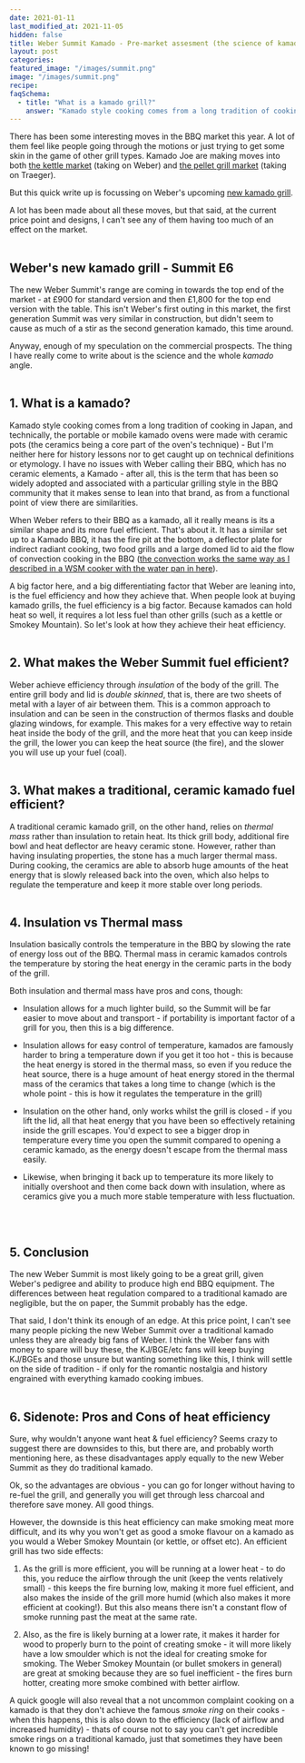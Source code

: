 ```yaml
---
date: 2021-01-11
last_modified_at: 2021-11-05
hidden: false
title: Weber Summit Kamado - Pre-market assesment (the science of kamado cooking)
layout: post
categories:
featured_image: "/images/summit.png"
image: "/images/summit.png"
recipe:
faqSchema:
  - title: "What is a kamado grill?"
    answer: "Kamado style cooking comes from a long tradition of cooking in Japan, and technically, the portable or mobile kamado ovens were made with ceramic pots (the ceramics being a core part of the oven's technique). A kamado grill, such as Kamado Joe or Big Green Egg are large grills made primarily out of ceramics. The ceramic build and interior allows it to store large amounts of thermal energy making it a lot more fuel efficient."
---
```



There has been some interesting moves in the BBQ market this year. A lot of them feel like people going through the motions or just trying to get some skin in the game of other grill types. Kamado Joe are making moves into both <a href="https://www.bbq-barn.co.uk/Kamado%20Joe%20BBQs/KJ15040320__Kamado-Joe-Kettle-Joe" target="_blank">the kettle market</a> (taking on Weber) and <a href="https://www.norwichcamping.co.uk/shop/product/kamado-joe-pellet-smoker-and-grill-10940/" target="_blank">the pellet grill market</a> (taking on Traeger).

But this quick write up is focussing on Weber's upcoming <a href="https://www.weber.com/GB/en/barbecues/charcoal-barbecues/summit-kamado-series/" target="_blank">new kamado grill</a>.

A lot has been made about all these moves, but that said, at the current price point and designs, I can't see any of them having too much of an effect on the market.
<br>
<br>

## Weber's new kamado grill - Summit E6
The new Weber Summit's range are coming in towards the top end of the market - at £900 for standard version and then £1,800 for the top end version with the table. This isn't Weber's first outing in this market, the first generation Summit was very similar in construction, but didn't seem to cause as much of a stir as the second generation kamado, this time around.

Anyway, enough of my speculation on the commercial prospects. The thing I have really come to write about is the science and the whole _kamado_ angle.
<br>
<br>

## 1. What is a kamado?
Kamado style cooking comes from a long tradition of cooking in Japan, and technically, the portable or mobile kamado ovens were made with ceramic pots (the ceramics being a core part of the oven's technique) - But I'm neither here for history lessons nor to get caught up on technical definitions or etymology. I have no issues with Weber calling their BBQ, which has no ceramic elements, a Kamado - after all, this is the term that has been so widely adopted and associated with a particular grilling style in the BBQ community that it makes sense to lean into that brand, as from a functional point of view there are similarities.

When Weber refers to their BBQ as a kamado, all it really means is its a similar shape and its more fuel efficient. That's about it. It has a similar set up to a Kamado BBQ, it has the fire pit at the bottom, a deflector plate for indirect radiant cooking, two food grills and a large domed lid to aid the flow of convection cooking in the BBQ (<a href="{{ site.baseurl }}/science/2017/01/07/how-to-wsm/">the convection works the same way as I described in a WSM cooker with the water pan in here</a>).

A big factor here, and a big differentiating factor that Weber are leaning into, is the fuel efficiency and how they achieve that. When people look at buying kamado grills, the fuel efficiency is a big factor. Because kamados can hold heat so well, it requires a lot less fuel than other grills (such as a kettle or Smokey Mountain). So let's look at how they achieve their heat efficiency.
<br>
<br>

## 2. What makes the Weber Summit fuel efficient?
Weber achieve efficiency through _insulation_ of the body of the grill. The entire grill body and lid is _double skinned_, that is, there are two sheets of metal with a layer of air between them. This is a common approach to insulation and can be seen in the construction of thermos flasks and double glazing windows, for example. This makes for a very effective way to retain heat inside the body of the grill, and the more heat that you can keep inside the grill, the lower you can keep the heat source (the fire), and the slower you will use up your fuel (coal).
<br>
<br>

## 3. What makes a traditional, ceramic kamado fuel efficient?
A traditional ceramic kamado grill, on the other hand, relies on _thermal mass_ rather than insulation to retain heat. Its thick grill body, additional fire bowl and heat deflector are heavy ceramic stone. However, rather than having insulating properties, the stone has a much larger thermal mass. During cooking, the ceramics are able to absorb huge amounts of the heat energy that is slowly released back into the oven, which also helps to regulate the temperature and keep it more stable over long periods.
<br>
<br>

## 4. Insulation vs Thermal mass
Insulation basically controls the temperature in the BBQ by slowing the rate of energy loss out of the BBQ. Thermal mass in ceramic kamados controls the temperature by storing the heat energy in the ceramic parts in the body of the grill.

Both insulation and thermal mass have pros and cons, though:
- Insulation allows for a much lighter build, so the Summit will be far easier to move about and transport - if portability is important factor of a grill for you, then this is a big difference.

- Insulation allows for easy control of temperature, kamados are famously harder to bring a temperature down if you get it too hot - this is because the heat energy is stored in the thermal mass, so even if you reduce the heat source, there is a huge amount of heat energy stored in the thermal mass of the ceramics that takes a long time to change (which is the whole point - this is how it regulates the temperature in the grill)

- Insulation on the other hand, only works whilst the grill is closed - if you lift the lid, all that heat energy that you have been so effectively retaining inside the grill escapes. You'd expect to see a bigger drop in temperature every time you open the summit compared to opening a ceramic kamado, as the energy doesn't escape from the thermal mass easily.

- Likewise, when bringing it back up to temperature its more likely to initially overshoot and then come back down with insulation, where as ceramics give you a much more stable temperature with less fluctuation.
<br>
<br>

## 5. Conclusion
The new Weber Summit is most likely going to be a great grill, given Weber's pedigree and ability to produce high end BBQ equipment. The differences between heat regulation compared to a traditional kamado are negligible, but the on paper, the Summit probably has the edge.

That said, I don't think its enough of an edge. At this price point, I can't see many people picking the new Weber Summit over a traditional kamado unless they are already big fans of Weber. I think the Weber fans with money to spare will buy these, the KJ/BGE/etc fans will keep buying KJ/BGEs and those unsure but wanting something like this, I think will settle on the side of tradition - if only for the romantic nostalgia and history engrained with everything kamado cooking imbues.
<br>
<br>

## 6. Sidenote: Pros and Cons of heat efficiency
Sure, why wouldn't anyone want heat & fuel efficiency? Seems crazy to suggest there are downsides to this, but there are, and probably worth mentioning here, as these disadvantages apply equally to the new Weber Summit as they do traditional kamado.

Ok, so the advantages are obvious - you can go for longer without having to re-fuel the grill, and generally you will get through less charcoal and therefore save money. All good things.

However, the downside is this heat efficiency can make smoking meat more difficult, and its why you won't get as good a smoke flavour on a kamado as you would a Weber Smokey Mountain (or kettle, or offset etc). An efficient grill has two side effects:
1. As the grill is more efficient, you will be running at a lower heat - to do this, you reduce the airflow through the unit (keep the vents relatively small) - this keeps the fire burning low, making it more fuel efficient, and also makes the inside of the grill more humid (which also makes it more efficient at cooking!). But this also means there isn't a constant flow of smoke running past the meat at the same rate.

2. Also, as the fire is likely burning at a lower rate, it makes it harder for wood to properly burn to the point of creating smoke - it will more likely have a low smoulder which is not the ideal for creating smoke for smoking. The Weber Smokey Mountain (or bullet smokers in general) are great at smoking because they are so fuel inefficient - the fires burn hotter, creating more smoke combined with better airflow.

A quick google will also reveal that a not uncommon complaint cooking on a kamado is that they don't achieve the famous _smoke ring_ on their cooks - when this happens, this is also down to the efficiency (lack of airflow and increased humidity) - thats of course not to say you can't get incredible smoke rings on a traditional kamado, just that sometimes they have been known to go missing!
